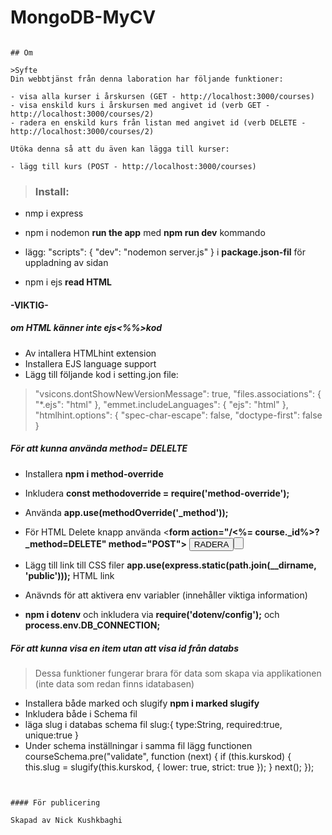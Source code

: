 # MongoDB-MyCV
```

## Om

>Syfte
Din webbtjänst från denna laboration har följande funktioner:

- visa alla kurser i årskursen (GET - http://localhost:3000/courses)
- visa enskild kurs i årskursen med angivet id (verb GET - http://localhost:3000/courses/2)
- radera en enskild kurs från listan med angivet id (verb DELETE - http://localhost:3000/courses/2)

Utöka denna så att du även kan lägga till kurser:

- lägg till kurs (POST - http://localhost:3000/courses)
```
> ### Install:
- nmp i express
- npm i nodemon **run the app** med **npm run dev** kommando
- lägg: "scripts": {
         "dev": "nodemon server.js"
         } i **package.json-fil** för uppladning av sidan
         
- npm i ejs **read HTML**
#### -VIKTIG- 

##### om HTML känner inte **ejs<%%>kod** 
- Av intallera  HTMLhint extension 
- Installera EJS language support
- Lägg till följande kod i setting.jon file:

 > "vsicons.dontShowNewVersionMessage": true,
    "files.associations": {
        "*.ejs": "html"
    },
    "emmet.includeLanguages": {
        "ejs": "html"
    },
    "htmlhint.options": {
        "spec-char-escape": false,
        "doctype-first": false
    }

##### För att kunna använda method= DELELTE
- Installera **npm i method-override** 
- Inkludera **const methodoverride = require('method-override');**
- Använda **app.use(methodOverride('_method'));**
- För HTML Delete knapp använda 
<**form action="/<%= course._id%>?_method=DELETE" method="POST">**
    **<button type="submit" class="btn">RADERA<i class="fas fa-trash"></i><button>**
**</form>**

- Lägg till link till CSS filer **app.use(express.static(path.join(__dirname, 'public')));** HTML link **<link rel="stylesheet" href="/style.css">**

- Anävnds för att aktivera env variabler (innehåller viktiga information)
- **npm i dotenv** och inkludera via **require('dotenv/config');** och  **process.env.DB_CONNECTION;**



##### För att kunna visa en item utan att visa id från databs
> Dessa funktioner fungerar brara för data som skapa via applikationen (inte data som redan finns  idatabasen)
- Installera både marked och slugify **npm i marked slugify** 
- Inkludera både i Schema fil
- läga slug i databas schema fil
    slug:{
        type:String,
        required:true,
        unique:true
    }
- Under schema inställningar i samma fil lägg functionen
    courseSchema.pre("validate", function (next) {
        if (this.kurskod) {
            this.slug = slugify(this.kurskod, { lower: true, strict: true });
        }
        next();
    });

```


#### För publicering 

Skapad av Nick Kushkbaghi
